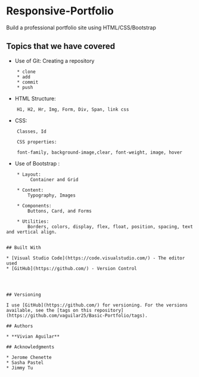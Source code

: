 # Responsive-Portfolio

Build a professional portfolio site using HTML/CSS/Bootstrap

## Topics that we have covered
* Use of Git: Creating a repository
```
    * clone 
    * add 
    * commit 
    * push
```
* HTML Structure: 
```
    H1, H2, Hr, Img, Form, Div, Span, link css
```
* CSS: 
```
    Classes, Id 
```
```
    CSS properties: 

    font-family, background-image,clear, font-weight, image, hover
```




* Use of Bootstrap : 

```
    * Layout:
         Container and Grid

    * Content: 
        Typography, Images

    * Components:
        Buttons, Card, and Forms

    * Utilities:
        Borders, colors, display, flex, float, position, spacing, text and vertical align.
```

```

## Built With

* [Visual Studio Code](https://code.visualstudio.com/) - The editor used
* [GitHub](https://github.com/) - Version Control




## Versioning

I use [GitHub](https://github.com/) for versioning. For the versions available, see the [tags on this repository](https://github.com/vaguilar25/Basic-Portfolio/tags). 

## Authors

* **Vivian Aguilar** 

## Acknowledgments

* Jerome Chenette
* Sasha Pastel
* Jimmy Tu
